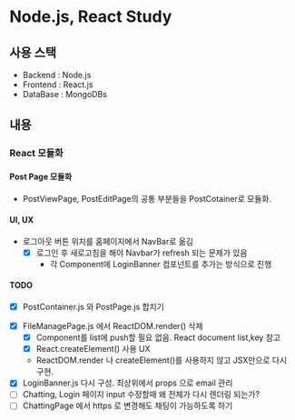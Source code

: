 # Node.js, React Study

## 사용 스택 
*	Backend : Node.js
* 	Frontend : React.js
* 	DataBase : MongoDBs

## 내용

### React 모듈화
#### Post Page 모듈화
*	PostViewPage, PostEditPage의 공통 부분들을 PostCotainer로 모듈화.
#### UI, UX
*	로그아웃 버튼 위치를 홈페이지에서 NavBar로 옮김
	- [x] 로그인 후 새로고침을 해야 Navbar가 refresh 되는 문제가 있음
		- 각 Component에 LoginBanner 컴포넌트를 추가는 방식으로 진행
#### TODO
 
*	[x] PostContainer.js 와 PostPage.js 합치기
-	[x] FileManagePage.js 에서 ReactDOM.render() 삭제
	-	[x] Component를 list에 push할 필요 없음. React document list,key 참고
	-	[x] React.createElement() 사용 UX
	-	ReactDOM.render 나 createElement()를 사용하지 않고 JSX만으로 다시 구현. 
-	[x] LoginBanner.js 다시 구성. 최상위에서 props 으로 email 관리
-   [ ] Chatting, Login 페이지 input 수정할때 왜 전체가 다시 렌더링 되는가?
-	[ ] ChattingPage 에서 https 로 변경해도 채팅이 가능하도록 하기